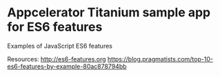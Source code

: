 # Appcelerator Titanium sample app for ES6 features

Examples of JavaScript ES6 features


Resources:
http://es6-features.org
https://blog.pragmatists.com/top-10-es6-features-by-example-80ac878794bb
